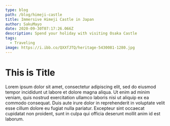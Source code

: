 ```yaml
---
type: blog
path: /blog/himeji-castle
title: Immersive Himeji Castle in Japan
author: SakuMayo
date: 2020-09-30T07:17:26.066Z
description: Spend your holiday with visiting Osaka Castle
tags:
  - Traveling
image: https://i.ibb.co/QXXfJTQ/heritage-5430081-1280.jpg
---
```


# This is Title

Lorem ipsum dolor sit amet, consectetur adipiscing elit, sed do eiusmod tempor incididunt ut labore et dolore magna aliqua. Ut enim ad minim veniam, quis nostrud exercitation ullamco laboris nisi ut aliquip ex ea commodo consequat. Duis aute irure dolor in reprehenderit in voluptate velit esse cillum dolore eu fugiat nulla pariatur. Excepteur sint occaecat cupidatat non proident, sunt in culpa qui officia deserunt mollit anim id est laborum.
